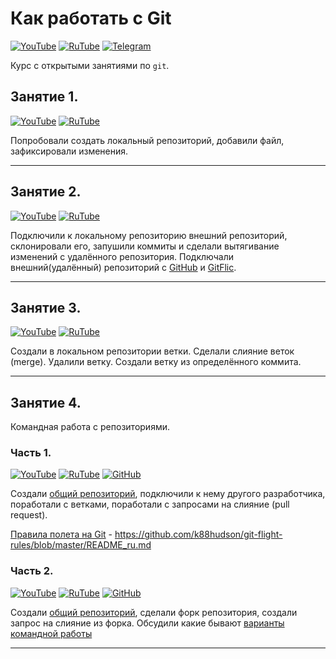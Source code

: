 # Как работать с Git

[![YouTube](https://img.shields.io/badge/YouTube-%23FF0000.svg?style=for-the-badge&logo=YouTube&logoColor=white)](https://youtube.com/playlist?list=PLBXnHSmq7po9YlkHrpFq6xL9TrHQzSx8s) [![RuTube](https://img.shields.io/badge/RuTube-000000?style=for-the-badge&logo=rutube&logoColor=white)](https://rutube.ru/plst/256633) [![Telegram](https://img.shields.io/badge/Telegram-2CA5E0?style=for-the-badge&logo=telegram&logoColor=white)](https://t.me/+FzMD0OvI49FhZWFi)

Курс с открытыми занятиями по `git`.

## Занятие 1.

[![YouTube](https://img.shields.io/badge/YouTube-%23FF0000.svg?style=for-the-badge&logo=YouTube&logoColor=white)](https://youtu.be/fAvdrZ9GwbI) [![RuTube](https://img.shields.io/badge/RuTube-000000?style=for-the-badge&logo=rutube&logoColor=white)](https://rutube.ru/video/8d5601e91b3420fde7957efd2072c44d/)

Попробовали создать локальный репозиторий, добавили файл, зафиксировали изменения.

***

## Занятие 2.

[![YouTube](https://img.shields.io/badge/YouTube-%23FF0000.svg?style=for-the-badge&logo=YouTube&logoColor=white)](https://youtu.be/OtJv9sVBxow) [![RuTube](https://img.shields.io/badge/RuTube-000000?style=for-the-badge&logo=rutube&logoColor=white)](https://rutube.ru/video/36dfad8f3d1f9dfee6ce9778269d87ad/)

Подключили к локальному репозиторию внешний репозиторий, склонировали его, запушили коммиты и сделали вытягивание изменений с удалённого репозитория. Подключали внешний(удалённый) репозиторий с [GitHub](https://github.com/) и [GitFlic](https://gitflic.ru/).

***

## Занятие 3.

[![YouTube](https://img.shields.io/badge/YouTube-%23FF0000.svg?style=for-the-badge&logo=YouTube&logoColor=white)](https://youtu.be/vH15qmNEISA) [![RuTube](https://img.shields.io/badge/RuTube-000000?style=for-the-badge&logo=rutube&logoColor=white)](https://rutube.ru/video/19b7caf5de425daf1d96d8a594ad5cf9/)

Создали в локальном репозитории ветки. Сделали слияние веток (merge). Удалили ветку. Создали ветку из определённого коммита.

***

## Занятие 4.

Командная работа с репозиториями.

### Часть 1.

[![YouTube](https://img.shields.io/badge/YouTube-%23FF0000.svg?style=for-the-badge&logo=YouTube&logoColor=white)](https://youtu.be/FaCGV3RojDo) [![RuTube](https://img.shields.io/badge/RuTube-000000?style=for-the-badge&logo=rutube&logoColor=white)](https://rutube.ru/video/00b835d961beea7d668536c3e54496b1/) [![GitHub](https://img.shields.io/badge/github-%23121011.svg?style=for-the-badge&logo=github&logoColor=white)](https://github.com/StarIT-AnSt/test_command_work_1.git)

Создали [общий репозиторий](https://github.com/StarIT-AnSt/test_command_work_1.git), подключили к нему другого разработчика, поработали с ветками, поработали с запросами на слияние (pull request).

[Правила полета на Git](https://github.com/k88hudson/git-flight-rules/blob/master/README_ru.md) - https://github.com/k88hudson/git-flight-rules/blob/master/README_ru.md

### Часть 2.

[![YouTube](https://img.shields.io/badge/YouTube-%23FF0000.svg?style=for-the-badge&logo=YouTube&logoColor=white)](https://youtu.be/IWcNOU40Mi4) [![RuTube](https://img.shields.io/badge/RuTube-000000?style=for-the-badge&logo=rutube&logoColor=white)](https://rutube.ru/video/b4d99c8b8e165c7f1a2e14a415f9432e/) [![GitHub](https://img.shields.io/badge/github-%23121011.svg?style=for-the-badge&logo=github&logoColor=white)](https://github.com/StarIT-AnSt/test_command_work_2.git)

Создали [общий репозиторий](https://github.com/StarIT-AnSt/test_command_work_2.git), сделали форк репозитория, создали запрос на слияние из форка. Обсудили какие бывают [варианты командной работы](https://www.atlassian.com/git/tutorials/comparing-workflows)

***
